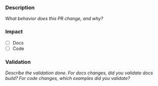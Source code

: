 ### Description 
_What behavior does this PR change, and why?_

### Impact
- [ ] Docs
- [ ] Code

### Validation
_Describe the validation done. For docs changes, did you validate docs build? For code changes, which examples did you validate?_
